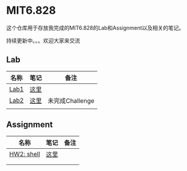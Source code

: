 # MIT6.828

这个仓库用于存放我完成的MIT6.828的Lab和Assignment以及相关的笔记。

持续更新中。。。欢迎大家来交流

## Lab

| 名称                                                         | 笔记                                          | 备注            |
| ------------------------------------------------------------ | --------------------------------------------- | --------------- |
| [Lab1](https://github.com/JYuniform64/MIT6.828LAB/tree/lab1) | [这里](https://uniform64.xyz/posts/e59f0b2f/) |                 |
| [Lab2](https://github.com/JYuniform64/MIT6.828LAB/tree/lab2) | [这里](https://uniform64.xyz/posts/7c965a95/) | 未完成Challenge |
|                                                              |                                               |                 |



## Assignment

| 名称                                                         | 笔记                                         | 备注 |
| ------------------------------------------------------------ | -------------------------------------------- | ---- |
| [HW2: shell](https://github.com/JYuniform64/MIT6.828LAB/tree/hw2) | [这里](https://uniform64.xyz/posts/a153216/) |      |
|                                                              |                                              |      |
|                                                              |                                              |      |

